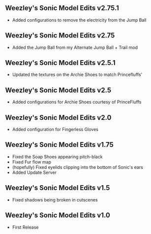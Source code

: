 ## Weezley's Sonic Model Edits v2.75.1
- Added configurations to remove the electricity from the Jump Ball

## Weezley's Sonic Model Edits v2.75
- Added the Jump Ball from my Alternate Jump Ball + Trail mod

## Weezley's Sonic Model Edits v2.5.1
- Updated the textures on the Archie Shoes to match Princefluffs'

## Weezley's Sonic Model Edits v2.5
- Added configurations for Archie Shoes courtesy of PrinceFluffs

## Weezley's Sonic Model Edits v2.0
- Added configuration for Fingerless Gloves

## Weezley's Sonic Model Edits v1.75
- Fixed the Soap Shoes appearing pitch-black
- Fixed Fur flow map
- (hopefully) Fixed eyelids clipping into the bottom of Sonic's ears
- Added Update Server

## Weezley's Sonic Model Edits v1.5
- Fixed shadows being broken in cutscenes

## Weezley's Sonic Model Edits v1.0
- First Release
